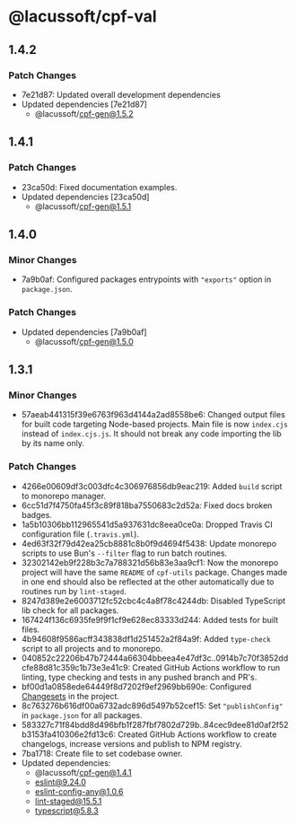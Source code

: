 # @lacussoft/cpf-val

## 1.4.2

### Patch Changes

- 7e21d87: Updated overall development dependencies
- Updated dependencies [7e21d87]
  - @lacussoft/cpf-gen@1.5.2

## 1.4.1

### Patch Changes

- 23ca50d: Fixed documentation examples.
- Updated dependencies [23ca50d]
  - @lacussoft/cpf-gen@1.5.1

## 1.4.0

### Minor Changes

- 7a9b0af: Configured packages entrypoints with `"exports"` option in `package.json`.

### Patch Changes

- Updated dependencies [7a9b0af]
  - @lacussoft/cpf-gen@1.5.0

## 1.3.1

### Minor Changes

- 57aeab441315f39e6763f963d4144a2ad8558be6: Changed output files for built code targeting Node-based projects. Main file is now `index.cjs` instead of `index.cjs.js`. It should not break any code importing the lib by its name only.

### Patch Changes

- 4266e00609df3c003dfc4c306976856db9eac219: Added `build` script to monorepo manager.
- 6cc51d7f4750fa45f3c89f818ba7550683c2d52a: Fixed docs broken badges.
- 1a5b10306bb112965541d5a937631dc8eea0ce0a: Dropped Travis CI configuration file (`.travis.yml`).
- 4ed63f32f79d42ea25cb8881c8b0f9d4694f5438: Update monorepo scripts to use Bun's `--filter` flag to run batch routines.
- 32302142eb9f228b3c7a788321d56b83e3aa9cf1: Now the monorepo project will have the same `README` of `cpf-utils` package. Changes made in one end should also be reflected at the other automatically due to routines run by `lint-staged`.
- 8247d389e2e6003712fc52cbc4c4a8f78c4244db: Disabled TypeScript lib check for all packages.
- 167424f136c6935fe9f9f1cf9e628ec83333d244: Added tests for built files.
- 4b94608f9586acff343838df1d251452a2f84a9f: Added `type-check` script to all projects and to monorepo.
- 040852c22206b47b72444a66304bbeea4e47df3c..0914b7c70f3852ddcfe88d81c359c1b73e3e41c9: Created GitHub Actions workflow to run linting, type checking and tests in any pushed branch and PR's.
- bf00d1a0858ede64449f8d7202f9ef2969bb690e: Configured [Changesets](https://github.com/changesets/changesets) in the project.
- 8c763276b616df00a6732adc896d5497b52cef15: Set `"publishConfig"` in `package.json` for all packages.
- 583327c71f84bdd8d496bfb1f287fbf7802d729b..84cec9dee81d0af2f52b3153fa410306e2fd13c6: Created GitHub Actions workflow to create changelogs, increase versions and publish to NPM registry.
- 7ba1718: Create file to set codebase owner.
- Updated dependencies:
  - @lacussoft/cpf-gen@1.4.1
  - eslint@9.24.0
  - eslint-config-any@1.0.6
  - lint-staged@15.5.1
  - typescript@5.8.3
